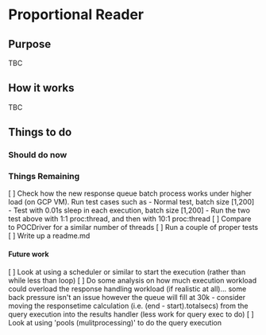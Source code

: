 # Proportional Reader

## Purpose

TBC

## How it works

TBC

## Things to do

### Should do now
### Things Remaining
[ ] Check how the new response queue batch process works under higher load (on GCP VM). Run test cases such as
    - Normal test, batch size [1,200]
    - Test with 0.01s sleep in each execution, batch size [1,200]
    - Run the two test above with 1:1 proc:thread, and then with 10:1 proc:thread
[ ] Compare to POCDriver for a similar number of threads
[ ] Run a couple of proper tests
[ ] Write up a readme.md


#### Future work
[ ] Look at using a scheduler or similar to start the execution (rather than while less than loop)
[ ] Do some analysis on how much execution workload could overload the response handling workload (if realistic at all)... some back pressure isn't an issue however the queue will fill at 30k
    - consider moving the responsetime calculation (i.e. (end - start).totalsecs) from the query execution into the results handler (less work for query exec to do)
[ ] Look at using 'pools (mulitprocessing)' to do the query execution